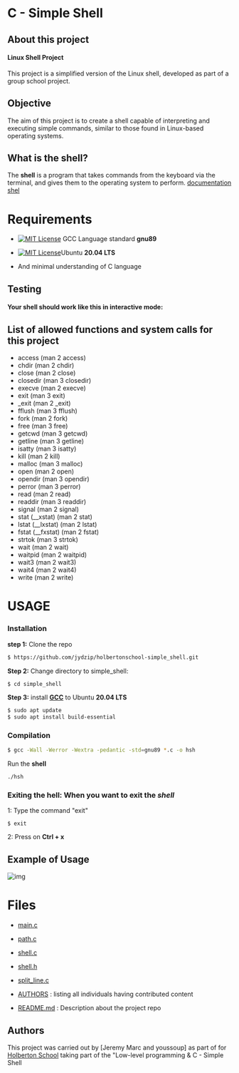 # C - Simple Shell

## About this project
#### Linux Shell Project

This project is a simplified version of the Linux shell, developed as part of a group school project.

## Objective

The aim of this project is to create a shell capable of interpreting and executing simple commands, similar to those found in Linux-based operating systems.

## What is the shell?

The **shell** is a program that takes commands from the keyboard via the terminal, and gives them to the operating system to perform. [documentation shel](https://www.geeksforgeeks.org/introduction-linux-shell-shell-scripting/)

# Requirements
- [![MIT License](https://cdn.discordapp.com/attachments/1227887926935945216/1231344477428256868/images.png?ex=66369de8&is=662428e8&hm=f403c03b5f313bc107a1f44877011f7ebc46a605cb7e15370582f4a30ba2271c&)](https://gcc.gnu.org/)
GCC Language standard **gnu89**

- [![MIT License](https://cdn.discordapp.com/attachments/1227887926935945216/1231344200226836561/2048px-Logo-ubuntu_cof-orange-hex.svg.png?ex=66369da6&is=662428a6&hm=048e469c3d03d9076c91f408e514c20aaba94d72d499e7ee8a8eef87364ff63d& )](https://releases.ubuntu.com/focal/)Ubuntu
**20.04 LTS**

- And minimal understanding of C language

## Testing
#### Your shell should work like this in interactive mode:



## List of allowed functions and system calls for this project
- access (man 2 access)
- chdir (man 2 chdir)
- close (man 2 close)
- closedir (man 3 closedir)
- execve (man 2 execve)
- exit (man 3 exit)
- _exit (man 2 _exit)
- fflush (man 3 fflush)
- fork (man 2 fork)
- free (man 3 free)
- getcwd (man 3 getcwd)
- getline (man 3 getline)
- isatty (man 3 isatty)
- kill (man 2 kill)
- malloc (man 3 malloc)
- open (man 2 open)
- opendir (man 3 opendir)
- perror (man 3 perror)
- read (man 2 read)
- readdir (man 3 readdir)
- signal (man 2 signal)
- stat (__xstat) (man 2 stat)
- lstat (__lxstat) (man 2 lstat)
- fstat (__fxstat) (man 2 fstat)
- strtok (man 3 strtok)
- wait (man 2 wait)
- waitpid (man 2 waitpid)
- wait3 (man 2 wait3)
- wait4 (man 2 wait4)
- write (man 2 write)



# USAGE
### Installation
**step 1:** Clone the repo
```bash
$ https://github.com/jydzip/holbertonschool-simple_shell.git
```
**Step 2:** Change directory to simple_shell:
``` bash 
$ cd simple_shell
```
**Step 3:** install **[GCC](https://www.cherryservers.com/blog/how-to-install-gcc-on-ubuntu#what-is-gcc)** to Ubuntu
**20.04 LTS**
```bash
$ sudo apt update
$ sudo apt install build-essential
```


### Compilation
```bash
$ gcc -Wall -Werror -Wextra -pedantic -std=gnu89 *.c -o hsh
```
Run the **shell**
```bash
./hsh
```
### Exiting the hell: When  you want to exit the *shell*
1: Type the command "exit"
```
$ exit
```
2: Press on **Ctrl + x**

## Example of Usage
![img](https://cdn.discordapp.com/attachments/1210604243225026591/1232062330037211187/image.png?ex=662816f6&is=6626c576&hm=1e53ff557cb842fc8cfe9780ceb17ef28498f16130d79ed67deee6db31fc6727&)


# Files
- [main.c](https://github.com/jydzip/holbertonschool-simple_shell/blob/main/main.c)

- [path.c](https://github.com/jydzip/holbertonschool-simple_shell/blob/main/path.c)

- [shell.c](https://github.com/jydzip/holbertonschool-simple_shell/blob/main/shell.c)

- [shell.h](https://github.com/jydzip/holbertonschool-simple_shell/blob/main/shell.h)

- [split_line.c](https://github.com/jydzip/holbertonschool-simple_shell/blob/main/split_line.c)

- [AUTHORS](https://github.com/jydzip/holbertonschool-simple_shell/blob/main/AUTHORS) : listing all individuals having contributed content

- [README.md](https://github.com/jydzip/holbertonschool-simple_shell/blob/main/README.md) : Description about the project repo


## Authors

This project was carried out by [Jeremy Marc and youssoup] as part of for [Holberton School](https://www.holbertonschool.fr/) taking part of the "Low-level programming & C - Simple Shell
